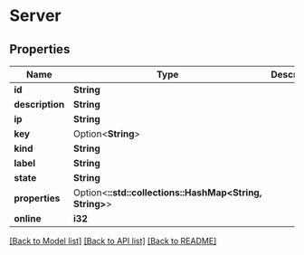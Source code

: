 # Server

## Properties

Name | Type | Description | Notes
------------ | ------------- | ------------- | -------------
**id** | **String** |  | 
**description** | **String** |  | 
**ip** | **String** |  | 
**key** | Option<**String**> |  | [optional]
**kind** | **String** |  | 
**label** | **String** |  | 
**state** | **String** |  | 
**properties** | Option<**::std::collections::HashMap<String, String>**> |  | [optional]
**online** | **i32** |  | 

[[Back to Model list]](../README.md#documentation-for-models) [[Back to API list]](../README.md#documentation-for-api-endpoints) [[Back to README]](../README.md)


